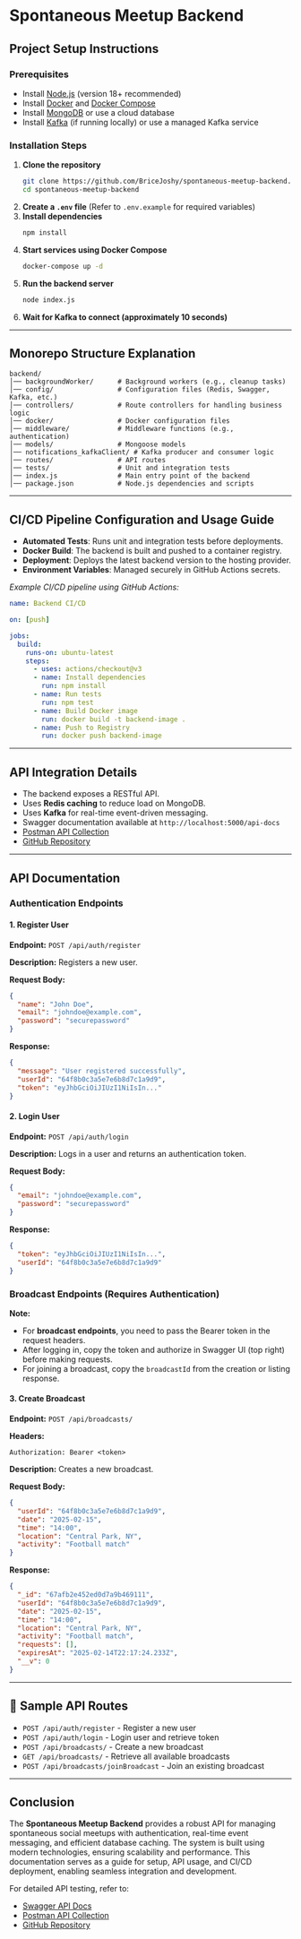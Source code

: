 # Spontaneous Meetup Backend

## Project Setup Instructions

### Prerequisites
- Install [Node.js](https://nodejs.org/) (version 18+ recommended)
- Install [Docker](https://www.docker.com/) and [Docker Compose](https://docs.docker.com/compose/)
- Install [MongoDB](https://www.mongodb.com/atlas/database) or use a cloud database
- Install [Kafka](https://kafka.apache.org/) (if running locally) or use a managed Kafka service

### Installation Steps
1. **Clone the repository**
   ```sh
   git clone https://github.com/BriceJoshy/spontaneous-meetup-backend.git
   cd spontaneous-meetup-backend
   ```
2. **Create a `.env` file** (Refer to `.env.example` for required variables)
3. **Install dependencies**
   ```sh
   npm install
   ```
4. **Start services using Docker Compose**
   ```sh
   docker-compose up -d
   ```
5. **Run the backend server**
   ```sh
   node index.js
   ```
6. **Wait for Kafka to connect (approximately 10 seconds)**

---

## Monorepo Structure Explanation
```
backend/
│── backgroundWorker/      # Background workers (e.g., cleanup tasks)
│── config/                # Configuration files (Redis, Swagger, Kafka, etc.)
│── controllers/           # Route controllers for handling business logic
│── docker/                # Docker configuration files
│── middleware/            # Middleware functions (e.g., authentication)
│── models/                # Mongoose models
│── notifications_kafkaClient/ # Kafka producer and consumer logic
│── routes/                # API routes
│── tests/                 # Unit and integration tests
│── index.js               # Main entry point of the backend
│── package.json           # Node.js dependencies and scripts
```

---

## CI/CD Pipeline Configuration and Usage Guide

- **Automated Tests**: Runs unit and integration tests before deployments.
- **Docker Build**: The backend is built and pushed to a container registry.
- **Deployment**: Deploys the latest backend version to the hosting provider.
- **Environment Variables**: Managed securely in GitHub Actions secrets.

_Example CI/CD pipeline using GitHub Actions:_
```yaml
name: Backend CI/CD

on: [push]

jobs:
  build:
    runs-on: ubuntu-latest
    steps:
      - uses: actions/checkout@v3
      - name: Install dependencies
        run: npm install
      - name: Run tests
        run: npm test
      - name: Build Docker image
        run: docker build -t backend-image .
      - name: Push to Registry
        run: docker push backend-image
```

---

## API Integration Details

- The backend exposes a RESTful API.
- Uses **Redis caching** to reduce load on MongoDB.
- Uses **Kafka** for real-time event-driven messaging.
- Swagger documentation available at `http://localhost:5000/api-docs`
- [Postman API Collection](https://www.getpostman.com/collections/your-collection-id)
- [GitHub Repository](https://github.com/BriceJoshy/spontaneous-meetup-backend.git)

---

## API Documentation

### Authentication Endpoints

#### 1. Register User
**Endpoint:** `POST /api/auth/register`

**Description:** Registers a new user.

**Request Body:**
```json
{
  "name": "John Doe",
  "email": "johndoe@example.com",
  "password": "securepassword"
}
```

**Response:**
```json
{
  "message": "User registered successfully",
  "userId": "64f8b0c3a5e7e6b8d7c1a9d9",
  "token": "eyJhbGciOiJIUzI1NiIsIn..."
}
```

#### 2. Login User
**Endpoint:** `POST /api/auth/login`

**Description:** Logs in a user and returns an authentication token.

**Request Body:**
```json
{
  "email": "johndoe@example.com",
  "password": "securepassword"
}
```

**Response:**
```json
{
  "token": "eyJhbGciOiJIUzI1NiIsIn...",
  "userId": "64f8b0c3a5e7e6b8d7c1a9d9"
}
```

### Broadcast Endpoints (Requires Authentication)

**Note:**
- For **broadcast endpoints**, you need to pass the Bearer token in the request headers.
- After logging in, copy the token and authorize in Swagger UI (top right) before making requests.
- For joining a broadcast, copy the `broadcastId` from the creation or listing response.

#### 3. Create Broadcast
**Endpoint:** `POST /api/broadcasts/`

**Headers:**
```
Authorization: Bearer <token>
```

**Description:** Creates a new broadcast.

**Request Body:**
```json
{
  "userId": "64f8b0c3a5e7e6b8d7c1a9d9",
  "date": "2025-02-15",
  "time": "14:00",
  "location": "Central Park, NY",
  "activity": "Football match"
}
```

**Response:**
```json
{
  "_id": "67afb2e452ed0d7a9b469111",
  "userId": "64f8b0c3a5e7e6b8d7c1a9d9",
  "date": "2025-02-15",
  "time": "14:00",
  "location": "Central Park, NY",
  "activity": "Football match",
  "requests": [],
  "expiresAt": "2025-02-14T22:17:24.233Z",
  "__v": 0
}
```

---

## 🔹 Sample API Routes

- `POST /api/auth/register` - Register a new user
- `POST /api/auth/login` - Login user and retrieve token
- `POST /api/broadcasts/` - Create a new broadcast
- `GET /api/broadcasts/` - Retrieve all available broadcasts
- `POST /api/broadcasts/joinBroadcast` - Join an existing broadcast

---

## Conclusion

The **Spontaneous Meetup Backend** provides a robust API for managing spontaneous social meetups with authentication, real-time event messaging, and efficient database caching. The system is built using modern technologies, ensuring scalability and performance. This documentation serves as a guide for setup, API usage, and CI/CD deployment, enabling seamless integration and development.

For detailed API testing, refer to:
- [Swagger API Docs](http://localhost:5000/api-docs)
- [Postman API Collection](https://www.getpostman.com/collections/your-collection-id)
- [GitHub Repository](https://github.com/BriceJoshy/spontaneous-meetup-backend.git)

